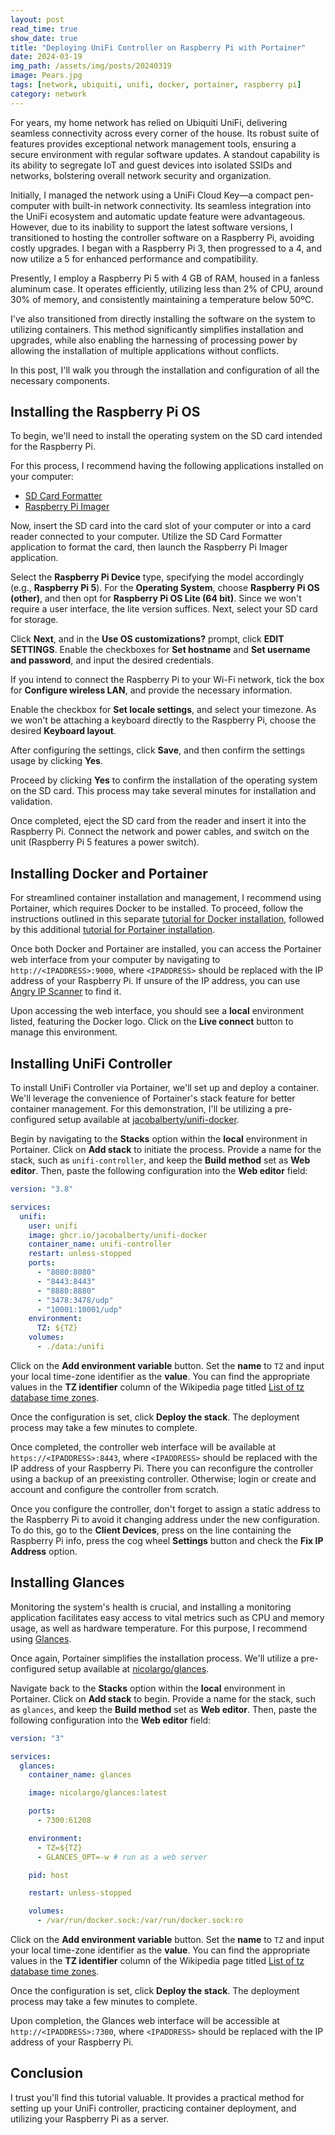 ```yaml
---
layout: post
read_time: true
show_date: true
title: "Deploying UniFi Controller on Raspberry Pi with Portainer"
date: 2024-03-19
img_path: /assets/img/posts/20240319
image: Pears.jpg
tags: [network, ubiquiti, unifi, docker, portainer, raspberry pi]
category: network
---
```


For years, my home network has relied on Ubiquiti UniFi, delivering seamless connectivity across every corner of the house. Its robust suite of features provides exceptional network management tools, ensuring a secure environment with regular software updates. A standout capability is its ability to segregate IoT and guest devices into isolated SSIDs and networks, bolstering overall network security and organization.

Initially, I managed the network using a UniFi Cloud Key—a compact pen-computer with built-in network connectivity. Its seamless integration into the UniFi ecosystem and automatic update feature were advantageous. However, due to its inability to support the latest software versions, I transitioned to hosting the controller software on a Raspberry Pi, avoiding costly upgrades. I began with a Raspberry Pi 3, then progressed to a 4, and now utilize a 5 for enhanced performance and compatibility.

Presently, I employ a Raspberry Pi 5 with 4 GB of RAM, housed in a fanless aluminum case. It operates efficiently, utilizing less than 2% of CPU, around 30% of memory, and consistently maintaining a temperature below 50ºC.

I've also transitioned from directly installing the software on the system to utilizing containers. This method significantly simplifies installation and upgrades, while also enabling the harnessing of processing power by allowing the installation of multiple applications without conflicts.

In this post, I'll walk you through the installation and configuration of all the necessary components.

## Installing the Raspberry Pi OS

To begin, we'll need to install the operating system on the SD card intended for the Raspberry Pi.

For this process, I recommend having the following applications installed on your computer:

- [SD Card Formatter](https://www.sdcard.org/downloads/formatter/)
- [Raspberry Pi Imager](https://www.raspberrypi.com/software/)

Now, insert the SD card into the card slot of your computer or into a card reader connected to your computer. Utilize the SD Card Formatter application to format the card, then launch the Raspberry Pi Imager application.

Select the **Raspberry Pi Device** type, specifying the model accordingly (e.g., **Raspberry Pi 5**). For the **Operating System**, choose **Raspberry Pi OS (other)**, and then opt for **Raspberry Pi OS Lite (64 bit)**. Since we won't require a user interface, the lite version suffices. Next, select your SD card for storage.

Click **Next**, and in the **Use OS customizations?** prompt, click **EDIT SETTINGS**. Enable the checkboxes for **Set hostname** and **Set username and password**, and input the desired credentials.

If you intend to connect the Raspberry Pi to your Wi-Fi network, tick the box for **Configure wireless LAN**, and provide the necessary information.

Enable the checkbox for **Set locale settings**, and select your timezone. As we won't be attaching a keyboard directly to the Raspberry Pi, choose the desired **Keyboard layout**.

After configuring the settings, click **Save**, and then confirm the settings usage by clicking **Yes**.

Proceed by clicking **Yes** to confirm the installation of the operating system on the SD card. This process may take several minutes for installation and validation.

Once completed, eject the SD card from the reader and insert it into the Raspberry Pi. Connect the network and power cables, and switch on the unit (Raspberry Pi 5 features a power switch).

## Installing Docker and Portainer

For streamlined container installation and management, I recommend using Portainer, which requires Docker to be installed. To proceed, follow the instructions outlined in this separate [tutorial for Docker installation](https://pimylifeup.com/raspberry-pi-docker/), followed by this additional [tutorial for Portainer installation](https://pimylifeup.com/raspberry-pi-portainer/).

Once both Docker and Portainer are installed, you can access the Portainer web interface from your computer by navigating to `http://<IPADDRESS>:9000`, where `<IPADDRESS>` should be replaced with the IP address of your Raspberry Pi. If unsure of the IP address, you can use [Angry IP Scanner](https://angryip.org/download/) to find it.

Upon accessing the web interface, you should see a **local** environment listed, featuring the Docker logo. Click on the **Live connect** button to manage this environment.

## Installing UniFi Controller

To install UniFi Controller via Portainer, we'll set up and deploy a container. We'll leverage the convenience of Portainer's stack feature for better container management. For this demonstration, I'll be utilizing a pre-configured setup available at [jacobalberty/unifi-docker](https://github.com/jacobalberty/unifi-docker).

Begin by navigating to the **Stacks** option within the **local** environment in Portainer. Click on **Add stack** to initiate the process. Provide a name for the stack, such as `unifi-controller`, and keep the **Build method** set as **Web editor**. Then, paste the following configuration into the **Web editor** field:

```yaml
version: "3.8"

services:
  unifi:
    user: unifi
    image: ghcr.io/jacobalberty/unifi-docker
    container_name: unifi-controller
    restart: unless-stopped
    ports:
      - "8080:8080"
      - "8443:8443"
      - "8880:8880"
      - "3478:3478/udp"
      - "10001:10001/udp"
    environment:
      TZ: ${TZ}
    volumes:
      - ./data:/unifi
```

Click on the **Add environment variable** button. Set the **name** to `TZ` and input your local time-zone identifier as the **value**. You can find the appropriate values in the **TZ identifier** column of the Wikipedia page titled [List of tz database time zones](https://en.wikipedia.org/wiki/List_of_tz_database_time_zones).

Once the configuration is set, click **Deploy the stack**. The deployment process may take a few minutes to complete.

Once completed, the controller web interface will be available at `https://<IPADDRESS>:8443`, where `<IPADDRESS>` should be replaced with the IP address of your Raspberry Pi. There you can reconfigure the controller using a backup of an preexisting controller. Otherwise; login or create and account and configure the controller from scratch.

Once you configure the controller, don't forget to assign a static address to the Raspberry Pi to avoid it changing address under the new configuration. To do this, go to the **Client Devices**, press on the line containing the Raspberry Pi info, press the cog wheel **Settings** button and check the **Fix IP Address** option. 

## Installing Glances

Monitoring the system's health is crucial, and installing a monitoring application facilitates easy access to vital metrics such as CPU and memory usage, as well as hardware temperature. For this purpose, I recommend using [Glances](https://nicolargo.github.io/glances/).

Once again, Portainer simplifies the installation process. We'll utilize a pre-configured setup available at [nicolargo/glances](https://github.com/nicolargo/glances).

Navigate back to the **Stacks** option within the **local** environment in Portainer. Click on **Add stack** to begin. Provide a name for the stack, such as `glances`, and keep the **Build method** set as **Web editor**. Then, paste the following configuration into the **Web editor** field:

```yaml
version: "3"

services:
  glances:
    container_name: glances

    image: nicolargo/glances:latest

    ports:
      - 7300:61208

    environment:
      - TZ=${TZ} 
      - GLANCES_OPT=-w # run as a web server

    pid: host

    restart: unless-stopped

    volumes:
      - /var/run/docker.sock:/var/run/docker.sock:ro 
```

Click on the **Add environment variable** button. Set the **name** to `TZ` and input your local time-zone identifier as the **value**. You can find the appropriate values in the **TZ identifier** column of the Wikipedia page titled [List of tz database time zones](https://en.wikipedia.org/wiki/List_of_tz_database_time_zones).

Once the configuration is set, click **Deploy the stack**. The deployment process may take a few minutes to complete.

Upon completion, the Glances web interface will be accessible at `http://<IPADDRESS>:7300`, where `<IPADDRESS>` should be replaced with the IP address of your Raspberry Pi.

## Conclusion

I trust you'll find this tutorial valuable. It provides a practical method for setting up your UniFi controller, practicing container deployment, and utilizing your Raspberry Pi as a server.
